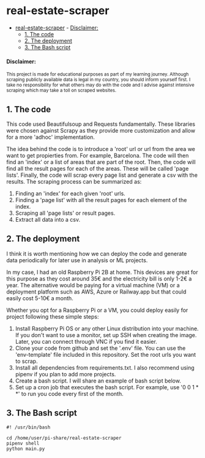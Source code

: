 # real-estate-scraper
- [real-estate-scraper](#real-estate-scraper)
      - [Disclaimer:](#disclaimer)
  - [1. The code](#1-the-code)
  - [2. The deployment](#2-the-deployment)
  - [3. The Bash script](#3-the-bash-script)

#### Disclaimer:
<sub>This project is made for educational purposes as part of my learning journey. Although scraping publicly available data is legal in my country, you should inform yourself first.
I take no responsibility for what others may do with the code and I advise against intensive scraping which may take a toll on scraped websites.</sub>

## 1. The code
This code used Beautifulsoup and Requests fundamentally. These libraries were chosen against Scrapy as they provide more customization and allow for a more 'adhoc' implementation.

The idea behind the code is to introduce a 'root' url or url from the area we want to get propierties from. For example, Barcelona. The code will then find an 'index' or a list of areas that are part of the root. Then, the code will find all the result pages for each of the areas. These will be called 'page lists'. Finally, the code will scrap every page list and generate a csv with the results. The scraping process can be summarized as:

1. Finding an 'index' for each given 'root' urls.
2. Finding a 'page list' with all the result pages for each element of the index.
3. Scraping all 'page lists' or result pages.
4. Extract all data into a csv.

## 2. The deployment
I think it is worth mentioning how we can deploy the code and generate data periodically for later use in analysis or ML projects.

In my case, I had an old Raspberry Pi 2B at home. This devices are great for this purpose as they cost around 35€ and the electricity bill is only 1-2€ a year. The alternative would be paying for a virtual machine (VM) or a deployment platform such as AWS, Azure or Railway.app but that could easily cost 5-10€ a month.

Whether you opt for a Raspberry Pi or a VM, you could deploy easily for project following these simple steps:

1. Install Raspberry Pi OS or any other Linux distribution into your machine. If you don't want to use a monitor, set up SSH when creating the image. Later, you can connect through VNC if you find it easier.
2. Clone your code from github and set the '.env' file. You can use the 'env-template' file included in this repository. Set the root urls you want to scrap.
3. Install all dependencies from requirements.txt. I also recommend using pipenv if you plan to add more projects.
4. Create a bash script. I will share an example of bash script below.
5. Set up a cron job that executes the bash script. For example, use '0 0 1 * *' to run you code every first of the month.

## 3. The Bash script

```
#! /usr/bin/bash

cd /home/user/pi-share/real-estate-scraper
pipenv shell
python main.py
```
